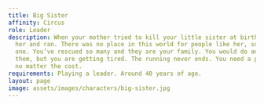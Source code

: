 ```yaml
---
title: Big Sister
affinity: Circus
role: Leader
description: When your mother tried to kill your little sister at birth, you took
  her and ran. There was no place in this world for people like her, so you created
  one. You’ve rescued so many and they are your family. You would do anything for
  them, but you are getting tired. The running never ends. You need a permanent solution,
  no matter the cost.
requirements: Playing a leader. Around 40 years of age.
layout: page
image: assets/images/characters/big-sister.jpg
---
```

